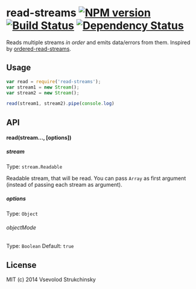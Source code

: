 # read-streams [![NPM version][npm-image]][npm-url] [![Build Status][travis-image]][travis-url] [![Dependency Status][depstat-image]][depstat-url]

Reads multiple streams _in order_ and emits data/errors from them. Inspired by [ordered-read-streams](https://github.com/armed/ordered-read-streams).

## Usage

```js
var read = require('read-streams');
var stream1 = new Stream();
var stream2 = new Stream();

read(stream1, stream2).pipe(console.log)
```

## API

#### read(stream..., [options])

##### stream
Type: `stream.Readable`  

Readable stream, that will be read. You can pass `Array` as first argument (instead of passing each stream as argument).

##### options
Type: `Object`  

###### objectMode
Type: `Boolean`
Default: `true`

## License

MIT (c) 2014 Vsevolod Strukchinsky

[npm-url]: https://npmjs.org/package/read-streams
[npm-image]: https://badge.fury.io/js/read-streams.png

[travis-url]: http://travis-ci.org/floatdrop/read-streams
[travis-image]: https://travis-ci.org/floatdrop/read-streams.png?branch=master

[depstat-url]: https://david-dm.org/floatdrop/read-streams
[depstat-image]: https://david-dm.org/floatdrop/read-streams.png?theme=shields.io
